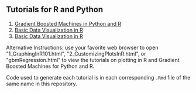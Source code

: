 ## Tutorials for R and Python

1. [Gradient Boosted Machines in Python and R](ijdouglas/ijdouglas.github.io/gbmRegression.html)
2. [Basic Data Visualization in R](ijdouglas/tutorial/1_GraphingInR101.html)
3. [Basic Data Visualization in R](ijdouglas/tutorial/2_CustomizingPlotsInR.html)

Alternative Instructions: use your favorite web browser to open "1_GraphingInR101.html", "2_CustomizingPlotsInR.html", or "gbmRegression.html" to view the tutorials on plotting in R and Gradient Boosted Machines for Python and R.

Code used to generate each tutorial is in each corresponding `.Rmd` file of the same name in this repository.
